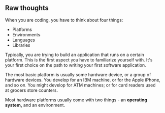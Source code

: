 ## Raw thoughts

When you are coding, you have to think about four things:

* Platforms
* Environments
* Languages
* Libraries

Typically, you are trying to build an application that runs on a certain platform. This is the first aspect you have to familiarize yourself with. It's your first choice on the path to writing your first software application.

The most basic platform is usually some hardware device, or a group of hardware devices. You develop for an IBM machine, or for the Apple iPhone, and so on. You might develop for ATM machines; or for card readers used at grocers store counters.

Most hardware platforms usually come with two things - an **operating system,** and an environment.
